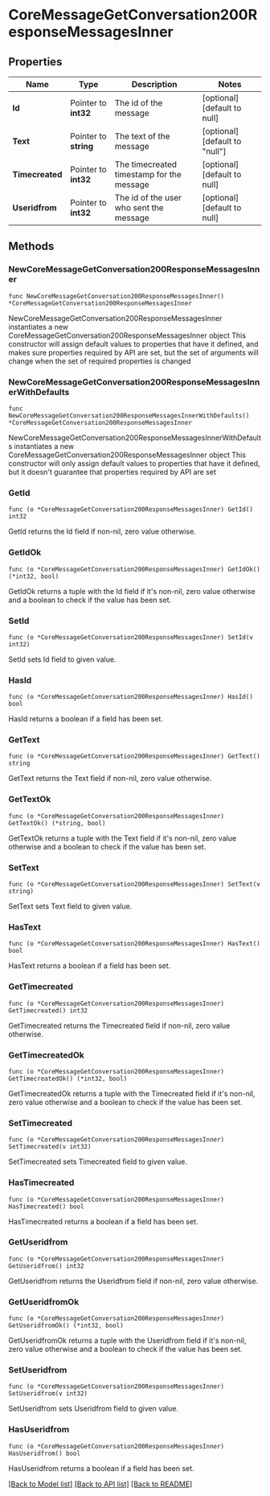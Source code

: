 # CoreMessageGetConversation200ResponseMessagesInner

## Properties

Name | Type | Description | Notes
------------ | ------------- | ------------- | -------------
**Id** | Pointer to **int32** | The id of the message | [optional] [default to null]
**Text** | Pointer to **string** | The text of the message | [optional] [default to "null"]
**Timecreated** | Pointer to **int32** | The timecreated timestamp for the message | [optional] [default to null]
**Useridfrom** | Pointer to **int32** | The id of the user who sent the message | [optional] [default to null]

## Methods

### NewCoreMessageGetConversation200ResponseMessagesInner

`func NewCoreMessageGetConversation200ResponseMessagesInner() *CoreMessageGetConversation200ResponseMessagesInner`

NewCoreMessageGetConversation200ResponseMessagesInner instantiates a new CoreMessageGetConversation200ResponseMessagesInner object
This constructor will assign default values to properties that have it defined,
and makes sure properties required by API are set, but the set of arguments
will change when the set of required properties is changed

### NewCoreMessageGetConversation200ResponseMessagesInnerWithDefaults

`func NewCoreMessageGetConversation200ResponseMessagesInnerWithDefaults() *CoreMessageGetConversation200ResponseMessagesInner`

NewCoreMessageGetConversation200ResponseMessagesInnerWithDefaults instantiates a new CoreMessageGetConversation200ResponseMessagesInner object
This constructor will only assign default values to properties that have it defined,
but it doesn't guarantee that properties required by API are set

### GetId

`func (o *CoreMessageGetConversation200ResponseMessagesInner) GetId() int32`

GetId returns the Id field if non-nil, zero value otherwise.

### GetIdOk

`func (o *CoreMessageGetConversation200ResponseMessagesInner) GetIdOk() (*int32, bool)`

GetIdOk returns a tuple with the Id field if it's non-nil, zero value otherwise
and a boolean to check if the value has been set.

### SetId

`func (o *CoreMessageGetConversation200ResponseMessagesInner) SetId(v int32)`

SetId sets Id field to given value.

### HasId

`func (o *CoreMessageGetConversation200ResponseMessagesInner) HasId() bool`

HasId returns a boolean if a field has been set.

### GetText

`func (o *CoreMessageGetConversation200ResponseMessagesInner) GetText() string`

GetText returns the Text field if non-nil, zero value otherwise.

### GetTextOk

`func (o *CoreMessageGetConversation200ResponseMessagesInner) GetTextOk() (*string, bool)`

GetTextOk returns a tuple with the Text field if it's non-nil, zero value otherwise
and a boolean to check if the value has been set.

### SetText

`func (o *CoreMessageGetConversation200ResponseMessagesInner) SetText(v string)`

SetText sets Text field to given value.

### HasText

`func (o *CoreMessageGetConversation200ResponseMessagesInner) HasText() bool`

HasText returns a boolean if a field has been set.

### GetTimecreated

`func (o *CoreMessageGetConversation200ResponseMessagesInner) GetTimecreated() int32`

GetTimecreated returns the Timecreated field if non-nil, zero value otherwise.

### GetTimecreatedOk

`func (o *CoreMessageGetConversation200ResponseMessagesInner) GetTimecreatedOk() (*int32, bool)`

GetTimecreatedOk returns a tuple with the Timecreated field if it's non-nil, zero value otherwise
and a boolean to check if the value has been set.

### SetTimecreated

`func (o *CoreMessageGetConversation200ResponseMessagesInner) SetTimecreated(v int32)`

SetTimecreated sets Timecreated field to given value.

### HasTimecreated

`func (o *CoreMessageGetConversation200ResponseMessagesInner) HasTimecreated() bool`

HasTimecreated returns a boolean if a field has been set.

### GetUseridfrom

`func (o *CoreMessageGetConversation200ResponseMessagesInner) GetUseridfrom() int32`

GetUseridfrom returns the Useridfrom field if non-nil, zero value otherwise.

### GetUseridfromOk

`func (o *CoreMessageGetConversation200ResponseMessagesInner) GetUseridfromOk() (*int32, bool)`

GetUseridfromOk returns a tuple with the Useridfrom field if it's non-nil, zero value otherwise
and a boolean to check if the value has been set.

### SetUseridfrom

`func (o *CoreMessageGetConversation200ResponseMessagesInner) SetUseridfrom(v int32)`

SetUseridfrom sets Useridfrom field to given value.

### HasUseridfrom

`func (o *CoreMessageGetConversation200ResponseMessagesInner) HasUseridfrom() bool`

HasUseridfrom returns a boolean if a field has been set.


[[Back to Model list]](../README.md#documentation-for-models) [[Back to API list]](../README.md#documentation-for-api-endpoints) [[Back to README]](../README.md)


